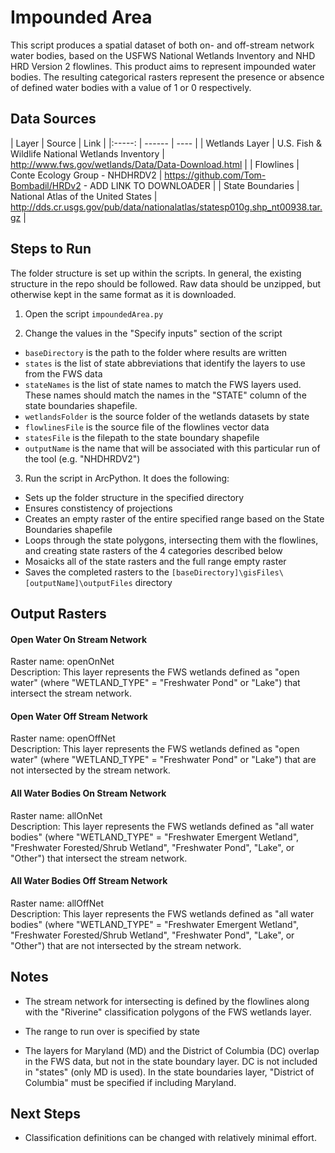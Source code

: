 Impounded Area
==============

This script produces a spatial dataset of both on- and off-stream network water 
bodies, based on the USFWS National Wetlands Inventory and NHD HRD Version 2 
flowlines. This product aims to represent impounded water bodies. The resulting 
categorical rasters represent the presence or absence of defined water bodies 
with a value of 1 or 0 respectively.


## Data Sources
| Layer            | Source                                                   | 
Link |
|:-----:           | ------                                                   | 
---- |
| Wetlands Layer   | U.S. Fish & Wildlife National Wetlands Inventory         | 
http://www.fws.gov/wetlands/Data/Data-Download.html |
| Flowlines        | Conte Ecology Group  - NHDHRDV2                          | 
https://github.com/Tom-Bombadil/HRDv2 - ADD LINK TO DOWNLOADER                |
| State Boundaries | National Atlas of the United States                      | 
http://dds.cr.usgs.gov/pub/data/nationalatlas/statesp010g.shp_nt00938.tar.gz  |

## Steps to Run

The folder structure is set up within the scripts. In general, the existing 
structure in the repo should be followed. Raw data should be unzipped, but 
otherwise kept in the same format as it is downloaded.

1. Open the script `impoundedArea.py`

2. Change the values in the "Specify inputs" section of the script
 - `baseDirectory` is the path to the folder where results are written
 - `states` is the list of state abbreviations that identify the layers to use 
 from the FWS data
 - `stateNames` is the list of state names to match the FWS layers used. These 
 names should match the names in the "STATE" column of the state boundaries 
 shapefile.
 - `wetlandsFolder` is the source folder of the wetlands datasets by state
 - `flowlinesFile` is the source file of the flowlines vector data
 - `statesFile` is the filepath to the state boundary shapefile
 - `outputName` is the name that will be associated with this particular run 
 of the tool (e.g. "NHDHRDV2")

3. Run the script in ArcPython. It does the following:
 - Sets up the folder structure in the specified directory
 - Ensures constistency of projections
 - Creates an empty raster of the entire specified range based on the State 
 Boundaries shapefile
 - Loops through the state polygons, intersecting them with the flowlines, 
 and creating state rasters of the 4 categories described below
 - Mosaicks all of the state rasters and the full range empty raster
 - Saves the completed rasters to the 
 `[baseDirectory]\gisFiles\[outputName]\outputFiles` directory



## Output Rasters

#### Open Water On Stream Network
Raster name: openOnNet <br>
Description: This layer represents the FWS wetlands defined as "open water" 
(where "WETLAND_TYPE" = "Freshwater Pond" or "Lake") that intersect the stream 
network.

#### Open Water Off Stream Network
Raster name: openOffNet <br>
Description: This layer represents the FWS wetlands defined as "open water" 
(where "WETLAND_TYPE" = "Freshwater Pond" or "Lake") that are not intersected 
by the stream network.

#### All Water Bodies On Stream Network
Raster name: allOnNet <br>
Description: This layer represents the FWS wetlands defined as "all water 
bodies" (where "WETLAND_TYPE" = "Freshwater Emergent Wetland", "Freshwater 
Forested/Shrub Wetland", "Freshwater Pond", "Lake", or "Other") that intersect 
the stream network.

#### All Water Bodies Off Stream Network
Raster name: allOffNet <br>
Description: This layer represents the FWS wetlands defined as "all water 
bodies" (where "WETLAND_TYPE" = "Freshwater Emergent Wetland", "Freshwater 
Forested/Shrub Wetland", "Freshwater Pond", "Lake", or "Other") that are not 
intersected by the stream network.

## Notes

- The stream network for intersecting is defined by the flowlines along with 
the "Riverine" classification polygons of the FWS wetlands layer.

- The range to run over is specified by state

- The layers for Maryland (MD) and the District of Columbia (DC) overlap in 
the FWS data, but not in the state boundary layer. DC is not included in 
"states" (only MD is used). In the state boundaries layer, "District of Columbia" 
must be specified if including Maryland.

## Next Steps
- Classification definitions can be changed with relatively minimal effort. 


